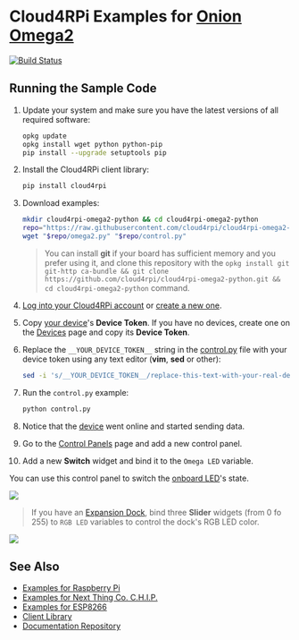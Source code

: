Cloud4RPi Examples for [Onion Omega2](https://onion.io/omega2/)
===============================================================

[![Build Status](https://travis-ci.org/cloud4rpi/cloud4rpi-omega2-python.svg?branch=master)](https://travis-ci.org/cloud4rpi/cloud4rpi-omega2-python)

## Running the Sample Code

1. Update your system and make sure you have the latest versions of all required software:
    ```sh
    opkg update
    opkg install wget python python-pip
    pip install --upgrade setuptools pip
    ```
2. Install the Cloud4RPi client library:
    ```sh
    pip install cloud4rpi
    ```
3. Download examples:
    ```sh
    mkdir cloud4rpi-omega2-python && cd cloud4rpi-omega2-python
    repo="https://raw.githubusercontent.com/cloud4rpi/cloud4rpi-omega2-python/master"
    wget "$repo/omega2.py" "$repo/control.py"
    ```

    > You can install **git** if your board has sufficient memory and you prefer using it, and clone this repository with the `opkg install git git-http ca-bundle && git clone https://github.com/cloud4rpi/cloud4rpi-omega2-python.git && cd cloud4rpi-omega2-python` command.

4. [Log into your Cloud4RPi account](https://cloud4rpi.io/signin) or [create a new one](https://cloud4rpi.io/register).
5. Copy [your device](https://cloud4rpi.io/devices)'s **Device Token**. If you have no devices, create one on the [Devices](https://cloud4rpi.io/devices) page and copy its **Device Token**.
6. Replace the `__YOUR_DEVICE_TOKEN__` string in the [control.py](https://github.com/cloud4rpi/cloud4rpi-omega2-python/blob/master/control.py) file with your device token using any text editor (**vim**, **sed** or other):
    ```sh
    sed -i 's/__YOUR_DEVICE_TOKEN__/replace-this-text-with-your-real-device-token/' control.py
    ```
7. Run the `control.py` example:
    ```sh
    python control.py
    ```
8. Notice that the [device](https://cloud4rpi.io/devices) went online and started sending data.
9. Go to the [Control Panels](https://cloud4rpi.io/control-panels/) page and add a new control panel.
10. Add a new **Switch** widget and bind it to the `Omega LED` variable.

You can use this control panel to switch the [onboard LED](https://docs.onion.io/omega2-docs/the-omega-led.html)'s state.

![](https://github.com/cloud4rpi/docs/raw/master/example-img/omega_led.png)

> If you have an [Expansion Dock](https://docs.onion.io/omega2-docs/expansion-dock.html), bind three **Slider** widgets (from 0 fo 255) to `RGB LED` variables to control the dock's RGB LED color.

![](https://github.com/cloud4rpi/docs/raw/master/example-img/omega_rgb.png)

## See Also

* [Examples for Raspberry Pi](https://github.com/cloud4rpi/cloud4rpi-raspberrypi-python)
* [Examples for Next Thing Co. C.H.I.P.](https://github.com/cloud4rpi/cloud4rpi-chip-python)
* [Examples for ESP8266](https://github.com/cloud4rpi/cloud4rpi-esp8266-micropython)
* [Client Library](https://github.com/cloud4rpi/cloud4rpi)
* [Documentation Repository](https://github.com/cloud4rpi/docs)
